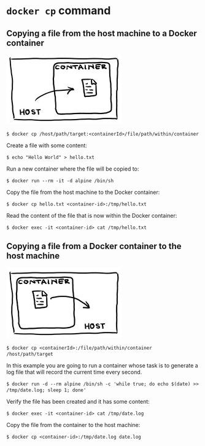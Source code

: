 # `docker cp` command

## Copying a file from the host machine to a Docker container

![from-host-to-container](from-host-to-container.jpg)

```
$ docker cp /host/path/target:<containerId>/file/path/within/container
```

Create a file with some content:

```
$ echo "Hello World" > hello.txt
```

Run a new container where the file will be copied to:

```
$ docker run --rm -it -d alpine /bin/sh
```

Copy the file from the host machine to the Docker container:

```
$ docker cp hello.txt <container-id>:/tmp/hello.txt
```

Read the content of the file that is now within the Docker container:

```
$ docker exec -it <container-id> cat /tmp/hello.txt
```

## Copying a file from a Docker container to the host machine

![from-container-to-host](from-container-to-host.jpg)

```
$ docker cp <containerId>:/file/path/within/container /host/path/target
```

In this example you are going to run a container whose task is to generate a log file that will record the current time every second.

```
$ docker run -d --rm alpine /bin/sh -c 'while true; do echo $(date) >> /tmp/date.log; sleep 1; done'
```

Verify the file has been created and it has some content:

```
$ docker exec -it <container-id> cat /tmp/date.log
```

Copy the file from the container to the host machine:

```
$ docker cp <container-id>:/tmp/date.log date.log
```
